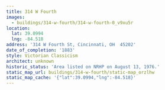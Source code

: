 ```yaml
---
title: 314 W Fourth
images:
  - buildings/314-w-fourth/314-w-fourth-0_v9xu5r
location:
  lat: 39.0994
  lng: -84.518
address: '314 W Fourth St, Cincinnati, OH  45202'
date_of_completion: '1883'
style: Victorian Classicism
architect: unknown
historic_status: 'Area listed on NRHP on August 13, 1976.'
static_map_url: buildings/314-w-fourth/static-map_orzlhw
static_map_cache: '{"lat":39.0994,"lng":-84.518}'
---
```

